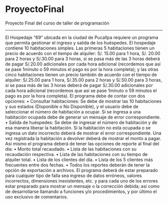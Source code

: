 # ProyectoFinal
Proyecto Final del curso de taller de programación
*******************************************************************************************************************************
El Hospedaje “69” ubicada en la ciudad de Pucallpa requiere un programa que permita gestionar el ingreso y salida 
de  los  huéspedes.  El  hospedaje  contiene  10  habitaciones  simples.  Las  primeras  5  habitaciones  tienen  un  precio de 
acuerdo con el tiempo de alquiler: S/. 15.00 para 1 hora, S/. 20.00 para 2 horas y S/.30.00 para 3 horas, si se pasa más 
de las 3 horas deberá de pagar S/.20.00 adicionales por cada hora adicional (recordemos que así se pase 1minuto o 
59 minutos el pago es por la hora completa); y las otras cinco habitaciones tienen un precio también de acuerdo con 
el tiempo de alquiler: S/.25.00 para 1 hora, S/.35.00 para 2 horas y S/.50.00 para 3 horas, si se pasa más de las 3 horas 
deberá de pagar S/.30.00 adicionales por cada hora adicional (recordemos que así se pase 1minuto o 59 minutos el 
pago es por la hora completa). 
El programa debe de contar con dos opciones: 
• Consultar habitaciones: Se debe de mostrar las 10 habitaciones y sus estados (Disponible o No Disponible), y 
el usuario debe de seleccionar el número de habitación a ocupar. Si se ingresa a una habitación ocupada 
debe de generar un mensaje de error correspondiente. 
• Salida de huéspedes: Se debe de ingresar el número de habitación y de esa manera liberar la habitación. Si 
la habitación no esta ocupada o se ingresa un dato incorrecto deberá de mostrar el error correspondiente. 
Una vez registrada la habitación a devolver deberá de mostrar el monto a pagar. 
Así mismo el programa deberá de tener las opciones de reporte al final del día: 
• Monto total recaudado. 
• Lista de las habitaciones con su recaudación respectiva. 
• Lista de las habitaciones con su tiempo de alquiler total. 
• Lista de los clientes del día. 
• Lista de los 5 clientes más frecuentes entre dos fechas. 
• Todos los reportes deberán de tener la opción de exportación a archivos. 
El  programa  deberá  de  estar  preparado  para  cualquier  tipo  de  falla  sea  ingreso  de  datos  erróneos,  valores 
incorrectos, dimensiones inexistentes, etc. y para cada uno de los errores estar preparado para mostrar un mensaje o 
la corrección debida; así como de desarrollarse llamando a funciones y/o procedimientos, y por último el uso exclusivo 
de comentarios. 

